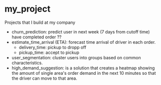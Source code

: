 # my_project
Projects that I build at my company
- churn_prediction: predict user in next week (7 days from cutoff time) have completed order ??
- estimate_time_arrival (ETA): forecast time arrival of driver in each order.
    + delivery_time: pickup to dropp off
    + pickup_time: accept to pickup
- user_segmentation: cluster users into groups based on common characteristics.
- high_demand_suggestion: is a solution that creates a heatmap showing the amount of single area's order demand in the next 10 minutes so that the driver can move to that area.
